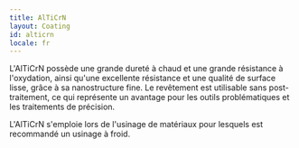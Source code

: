 ```yaml
---
title: AlTiCrN
layout: Coating
id: alticrn
locale: fr
---
```

L'AlTiCrN possède une grande dureté à chaud et une grande résistance à l'oxydation, ainsi qu'une excellente résistance et une qualité de surface lisse, grâce à sa nanostructure fine. Le revêtement est utilisable sans post-traitement, ce qui représente un avantage pour les outils problématiques et les traitements de précision.

L'AlTiCrN s'emploie lors de l'usinage de matériaux pour lesquels est recommandé un usinage à froid.
